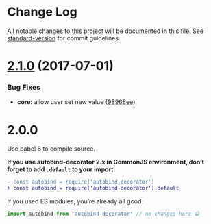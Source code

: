 # Change Log

All notable changes to this project will be documented in this file. See [standard-version](https://github.com/conventional-changelog/standard-version) for commit guidelines.

<a name="2.1.0"></a>
# [2.1.0](https://github.com/andreypopp/autobind-decorator/compare/v2.0.0...v2.1.0) (2017-07-01)


### Bug Fixes

* **core:** allow user set new value ([98968ee](https://github.com/andreypopp/autobind-decorator/commit/98968ee))



# 2.0.0

Use babel 6 to compile source.

**If you use autobind-decorator 2.x in CommonJS environment, don’t forget to add `.default` to your import:**

```diff
- const autobind = require('autobind-decorator')
+ const autobind = require('autobind-decorator').default
```

If you used ES modules, you’re already all good:

```js
import autobind from 'autobind-decorator' // no changes here 😀
```
